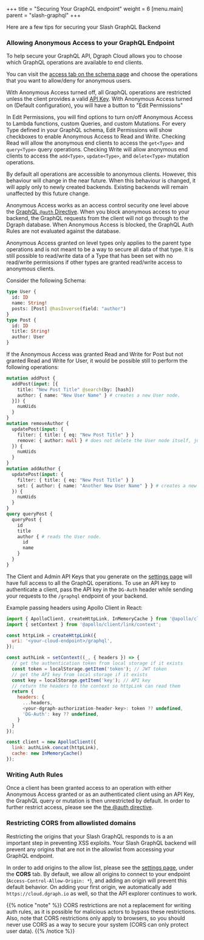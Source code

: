 +++
title = "Securing Your GraphQL endpoint"
weight = 6
[menu.main]
    parent = "slash-graphql"
+++

Here are a few tips for securing your Slash GraphQL Backend

### Allowing Anonymous Access to your GraphQL Endpoint

To help secure your GraphQL API, Dgraph Cloud allows you to choose which GraphQL operations are available to end clients.

You can visit the [access tab on the schema page](https://cloud.dgraph.io/_/schema) and choose the operations that you want to allow/deny for anonymous users. 

With Anonymous Access turned off, all GraphQL operations are restricted unless the client provides a valid [API Key](/admin/authentication). With Anonymous Access turned on (Default configuration), you will have a button to "Edit Permissions"

In Edit Permissions, you will find options to turn on/off Anonymous Access to Lambda functions, custom Queries, and custom Mutations. For every Type defined in your GraphQL schema, Edit Permissions will show checkboxes to enable Anonymous Access to Read and Write. Checking Read will allow the anonymous end clients to access the `get<Type>` and `query<Type>` query operations. Checking Write will allow anonymous end clients to access the `add<Type>`, `update<Type>`, and `delete<Type>` mutation operations.

By default all operations are accessible to anonymous clients. However, this behaviour will change in the near future. When this behaviour is changed, it will apply only to newly created backends. Existing backends will remain unaffected by this future change.

Anonymous Access works as an access control security one level above the [GraphQL `@auth` Directive](https://dgraph.io/docs/graphql/authorization/directive/). When you block anonymous access to your backend, the GraphQL requests from the client will not go through to the Dgraph database. When Anonymous Access is blocked, the GraphQL Auth Rules are not evaluated against the database.

Anonymous Access granted on level types only applies to the parent type operations and is not meant to be a way to secure all data of that type. It is still possible to read/write data of a Type that has been set with no read/write permissions if other types are granted read/write access to anonymous clients.

Consider the following Schema:

```graphql
type User {
  id: ID
  name: String!
  posts: [Post] @hasInverse(field: "author")
}
type Post {
  id: ID
  title: String!
  author: User
}
```

If the Anonymous Access was granted Read and Write for Post but not granted Read and Write for User, it would be possible still to perform the following operations:

```graphql
mutation addPost {
  addPost(input: [{
    title: "New Post Title" @search(by: [hash])
    author: { name: "New User Name" } # creates a new User node.
  }]) {
    numUids
  }
}
mutation removeAuthor {
  updatePost(input: {
    filter: { title: { eq: "New Post Title" } }
    remove: { author: null } # does not delete the User node itself, just the linked reference.
  }) {
    numUids
  }
}
mutation addAuthor {
  updatePost(input: {
    filter: { title: { eq: "New Post Title" } }
    set: { author: { name: "Another New User Name" } } # creates a new User node.
  }) {
    numUids
  }
}
query queryPost {
  queryPost {
    id
    title
    author { # reads the User node.
      id
      name
    }
  }
}
```

The Client and Admin API Keys that you generate on the [settings page](https://cloud.dgraph.io/_/settings) will have full access to all the GraphQL operations. To use an API key to authenticate a client, pass the API key in the `DG-Auth` header while sending your requests to the `/graphql` endpoint of your backend.

Example passing headers using Apollo Client in React:

```Javascript
import { ApolloClient, createHttpLink, InMemoryCache } from '@apollo/client';
import { setContext } from '@apollo/client/link/context';

const httpLink = createHttpLink({
  uri: '<your-cloud-endpoint>/graphql',
});

const authLink = setContext((_, { headers }) => {
  // get the authentication token from local storage if it exists
  const token = localStorage.getItem('token'); // JWT token
  // get the API key from local storage if it exists
  const key = localStorage.getItem('key'); // API key
  // return the headers to the context so httpLink can read them
  return {
    headers: {
      ...headers,
      <your-dgraph-authorization-header-key>: token ?? undefined,
      'DG-Auth': key ?? undefined,
    }
  }
});

const client = new ApolloClient({
  link: authLink.concat(httpLink),
  cache: new InMemoryCache()
});
```

### Writing Auth Rules

Once a client has been granted access to an operation with either Anonymous Access granted or as an authenticated client using an API Key, the GraphQL query or mutation is then unrestricted by default. In order to further restrict access, please see the [the @auth directive](https://dgraph.io/docs/graphql/authorization/directive/).

### Restricting CORS from allowlisted domains

Restricting the origins that your Slash GraphQL responds to is a an important step in preventing XSS exploits. Your Slash GraphQL backend will prevent any origins that are not in the allowlist from accessing your GraphQL endpoint.

In order to add origins to the allow list, please see the [settings page](https://cloud.dgraph.io/_/settings), under the **CORS** tab. By default, we allow all origins to connect to your endpoint (`Access-Control-Allow-Origin: *`), and adding an origin will prevent this default behavior. On adding your first origin, we automatically add `https://cloud.dgraph.io`  as well, so that the API explorer continues to work.

{{% notice "note" %}}
CORS restrictions are not a replacement for writing auth rules, as it is possible for malicious actors to bypass these restrictions.
Also, note that CORS restrictions only apply to browsers, so you should never use CORS as a way to secure your system (CORS can only protect user data).
{{% /notice %}}
